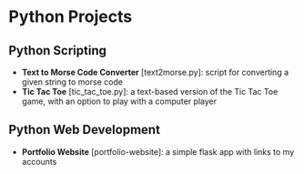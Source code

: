 # Python Projects

## Python Scripting 
- **Text to Morse Code Converter** [text2morse.py]: script for converting a given string to morse code
- **Tic Tac Toe** [tic_tac_toe.py]: a text-based version of the Tic Tac Toe game, with an option to play with a computer player
  
## Python Web Development
- **Portfolio Website** [portfolio-website]: a simple flask app with links to my accounts
